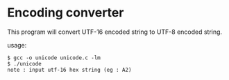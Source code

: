 # Encoding converter

This program will convert UTF-16 encoded string to UTF-8 encoded string.

usage:
  ```shell
  $ gcc -o unicode unicode.c -lm
  $ ./unicode
  note : input utf-16 hex string (eg : A2)
  ```


